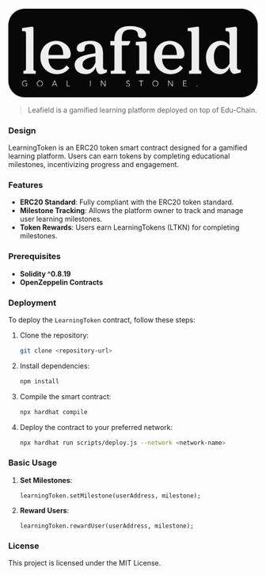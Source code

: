![Leafield](./assets/leafield.png)

> Leafield is a gamified learning platform deployed on top of Edu-Chain.

### Design 

LearningToken is an ERC20 token smart contract designed for a gamified learning platform. Users can earn tokens by completing educational milestones, incentivizing progress and engagement.

### Features

- **ERC20 Standard**: Fully compliant with the ERC20 token standard.
- **Milestone Tracking**: Allows the platform owner to track and manage user learning milestones.
- **Token Rewards**: Users earn LearningTokens (LTKN) for completing milestones.

### Prerequisites

- **Solidity ^0.8.19**
- **OpenZeppelin Contracts**

### Deployment

To deploy the `LearningToken` contract, follow these steps:

1. Clone the repository:
    ```bash
    git clone <repository-url>
    ```

2. Install dependencies:
    ```bash
    npm install
    ```

3. Compile the smart contract:
    ```bash
    npx hardhat compile
    ```

4. Deploy the contract to your preferred network:
    ```bash
    npx hardhat run scripts/deploy.js --network <network-name>
    ```

### Basic Usage

1. **Set Milestones**:
    ```solidity
    learningToken.setMilestone(userAddress, milestone);
    ```

2. **Reward Users**:
    ```solidity
    learningToken.rewardUser(userAddress, milestone);
    ```

### License

This project is licensed under the MIT License.
